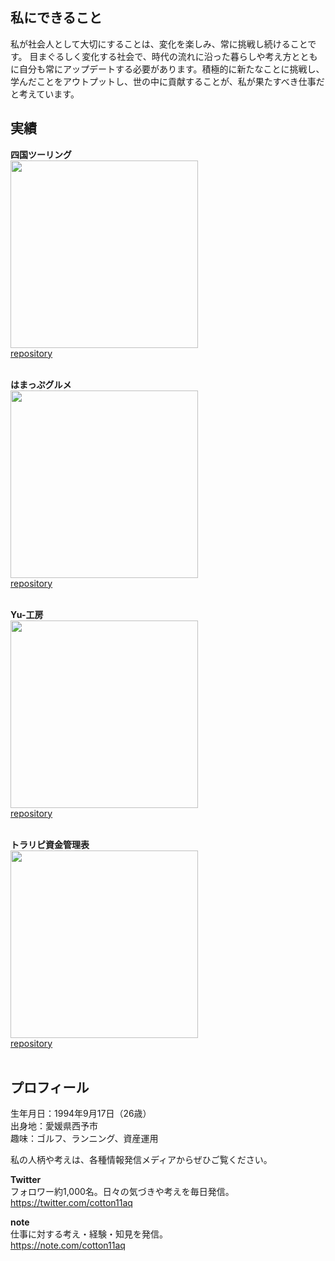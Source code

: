 ## 私にできること

私が社会人として大切にすることは、変化を楽しみ、常に挑戦し続けることです。
目まぐるしく変化する社会で、時代の流れに沿った暮らしや考え方とともに自分も常にアップデートする必要があります。積極的に新たなことに挑戦し、学んだことをアウトプットし、世の中に貢献することが、私が果たすべき仕事だと考えています。
<br />

<!--
### 変化を楽しみ、挑戦し続けるために磨いてきた３つの力

<strong>・発信する力</strong>  
仕事や日常生活で感じたことや体験したことをわかりやすく言語化し、発信する力があります。

<strong>・行動する力</strong>  
発信することや日々の生活で得た新たな課題や問題を見つけ出し、自発的かつ積極的に課題解決に向けて行動することができます。

<strong>・貢献する力</strong>  
直接的に市民と関わる組織の中で、相手の課題や疑問点に対してわかりやすく解決策を示しし、相手の喜びにつなげることができます。
<br />
<br />
-->

<!--
### スキル

相手の思いをくみ取り、それを実現させるのが得意です。  
私が制作において特に重視するのは、相手の疑問や悩みをきちんとくみ取り、その解決策を提案することです。また、実際に制作した後の問題点を分析し、改善を重ねます。

<strong>・課題解決能力</strong>  
問題として上がってきた事柄の状況を正確に把握した上で、その問題を解決するためにはどうしたらいいのか解決策を考えて実行し、問題を解決していきます。
公務員として直接市民と触れ合ってきたため、相手の思いをくみ取ることが得意であり、、必要なことを納得してもらうことができます。

<strong>・プログラミング</strong>  
１から独学で能力を磨いてきました。
ただ、このスキルは実際に働いている方には到底及ばない。
ヤフーで働く際に使うプログラミングスキルは、到底独学で身に付けるようなものではないと思っている。
基礎的な知識の執着に専念し、実際の業務に取り掛かる際に、知らない単語や用語で時間を取られないよう、そちらに専念した。
伸び代を感じてほしい。

<strong>・コミュニケーション（ソフト）</strong>  
公務員として仕事をする中で、「コミュニケーション能力」の中でも特に「傾聴力」を磨きました。お客さまの気持ちに寄り添える心はどこの会社であっても必須のスキルであり、会社以外でも良好な関係を築くことができます。
この能力は、どこの会社にいても使うことができる、最強のスキルだと思っている。社会人に限らず、プライベートでも発揮できるため、このスキルを身につけておくだけで一段上に行ける。
<br />
<br />
-->

## 実績

<strong>四国ツーリング</strong>  
<img src="https://user-images.githubusercontent.com/70832534/102936049-b8e54000-44ea-11eb-8b70-61504f0a83f0.png" width = "300">  
[repository](https://github.com/cotton11aq/shikoku-touring)
<br />
<br />

<strong>はまっぷグルメ</strong>  
<img src="https://user-images.githubusercontent.com/70832534/102936469-930c6b00-44eb-11eb-91f5-34f92167dd3c.jpg" width = "300">  
[repository](https://github.com/cotton11aq/hamap)
<br />
<br />

<strong>Yu-工房</strong>  
<img src="https://user-images.githubusercontent.com/70832534/102936776-22b21980-44ec-11eb-9597-d9e339c97452.jpg" width = "300">  
[repository](https://github.com/cotton11aq/yu-kobo)
<br />
<br />


<strong>トラリピ資金管理表</strong>  
<img src="https://user-images.githubusercontent.com/70832534/102936827-3e1d2480-44ec-11eb-84fa-87593c9d3db6.jpg" width = "300">  
[repository](https://github.com/cotton11aq/toraripi)
<br />
<br />

## プロフィール

生年月日：1994年9月17日（26歳）  
出身地：愛媛県西予市  
趣味：ゴルフ、ランニング、資産運用

私の人柄や考えは、各種情報発信メディアからぜひご覧ください。  

<strong>Twitter</strong>  
フォロワー約1,000名。日々の気づきや考えを毎日発信。  
<https://twitter.com/cotton11aq>

<strong>note</strong>  
仕事に対する考え・経験・知見を発信。  
<https://note.com/cotton11aq>
